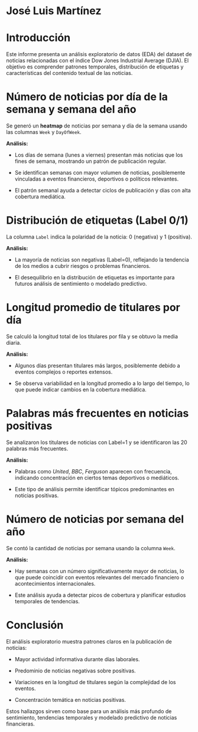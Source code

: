 # José Luis Martínez
# Introducción

Este informe presenta un análisis exploratorio de datos (EDA) del
dataset de noticias relacionadas con el índice Dow Jones Industrial
Average (DJIA). El objetivo es comprender patrones temporales,
distribución de etiquetas y características del contenido textual de las
noticias.

# Número de noticias por día de la semana y semana del año

Se generó un **heatmap** de noticias por semana y día de la semana
usando las columnas `Week` y `DayOfWeek`.

**Análisis:**

-   Los días de semana (lunes a viernes) presentan más noticias que los
    fines de semana, mostrando un patrón de publicación regular.

-   Se identifican semanas con mayor volumen de noticias, posiblemente
    vinculadas a eventos financieros, deportivos o políticos relevantes.

-   El patrón semanal ayuda a detectar ciclos de publicación y días con
    alta cobertura mediática.

# Distribución de etiquetas (Label 0/1)

La columna `Label` indica la polaridad de la noticia: 0 (negativa) y 1
(positiva).

**Análisis:**

-   La mayoría de noticias son negativas (Label=0), reflejando la
    tendencia de los medios a cubrir riesgos o problemas financieros.

-   El desequilibrio en la distribución de etiquetas es importante para
    futuros análisis de sentimiento o modelado predictivo.

# Longitud promedio de titulares por día

Se calculó la longitud total de los titulares por fila y se obtuvo la
media diaria.

**Análisis:**

-   Algunos días presentan titulares más largos, posiblemente debido a
    eventos complejos o reportes extensos.

-   Se observa variabilidad en la longitud promedio a lo largo del
    tiempo, lo que puede indicar cambios en la cobertura mediática.

# Palabras más frecuentes en noticias positivas

Se analizaron los titulares de noticias con Label=1 y se identificaron
las 20 palabras más frecuentes.

**Análisis:**

-   Palabras como *United*, *BBC*, *Ferguson* aparecen con frecuencia,
    indicando concentración en ciertos temas deportivos o mediáticos.

-   Este tipo de análisis permite identificar tópicos predominantes en
    noticias positivas.

# Número de noticias por semana del año

Se contó la cantidad de noticias por semana usando la columna `Week`.

**Análisis:**

-   Hay semanas con un número significativamente mayor de noticias, lo
    que puede coincidir con eventos relevantes del mercado financiero o
    acontecimientos internacionales.

-   Este análisis ayuda a detectar picos de cobertura y planificar
    estudios temporales de tendencias.

# Conclusión

El análisis exploratorio muestra patrones claros en la publicación de
noticias:

-   Mayor actividad informativa durante días laborales.

-   Predominio de noticias negativas sobre positivas.

-   Variaciones en la longitud de titulares según la complejidad de los
    eventos.

-   Concentración temática en noticias positivas.

Estos hallazgos sirven como base para un análisis más profundo de
sentimiento, tendencias temporales y modelado predictivo de noticias
financieras.

